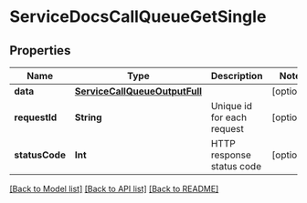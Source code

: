 # ServiceDocsCallQueueGetSingle

## Properties
Name | Type | Description | Notes
------------ | ------------- | ------------- | -------------
**data** | [**ServiceCallQueueOutputFull**](ServiceCallQueueOutputFull.md) |  | [optional] 
**requestId** | **String** | Unique id for each request | [optional] 
**statusCode** | **Int** | HTTP response status code | [optional] 

[[Back to Model list]](../README.md#documentation-for-models) [[Back to API list]](../README.md#documentation-for-api-endpoints) [[Back to README]](../README.md)


